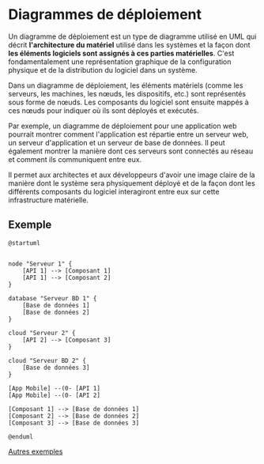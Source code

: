 # Diagrammes de déploiement

Un diagramme de déploiement est un type de diagramme utilisé en UML qui décrit
**l'architecture du matériel** utilisé dans les systèmes et la façon dont **les éléments logiciels sont assignés à ces
parties matérielles**. C'est fondamentalement une représentation graphique de la configuration physique et de la
distribution du logiciel dans un système.

Dans un diagramme de déploiement, les éléments matériels (comme les serveurs, les machines, les nœuds, les dispositifs,
etc.) sont représentés sous forme de nœuds. Les composants du logiciel sont ensuite mappés à ces nœuds pour indiquer où
ils sont déployés et exécutés.

Par exemple, un diagramme de déploiement pour une application web pourrait montrer comment l'application est répartie
entre un serveur web, un serveur d'application et un serveur de base de données. Il peut également montrer la manière
dont ces serveurs sont connectés au réseau et comment ils communiquent entre eux.

Il permet aux architectes et aux développeurs d'avoir une image claire de la manière dont le système sera physiquement
déployé et de la façon dont les différents composants du logiciel interagiront entre eux sur cette infrastructure
matérielle.



## Exemple

```plantuml
@startuml


node "Serveur 1" {
    [API 1] --> [Composant 1]
    [API 1] --> [Composant 2]
}

database "Serveur BD 1" {
    [Base de données 1]
    [Base de données 2]
}

cloud "Serveur 2" {
    [API 2] --> [Composant 3]
}

cloud "Serveur BD 2" {
    [Base de données 3]
}

[App Mobile] --(0- [API 1]
[App Mobile] --(0- [API 2]

[Composant 1] --> [Base de données 1]
[Composant 2] --> [Base de données 2]
[Composant 3] --> [Base de données 3]

@enduml
```

[Autres exemples](https://creately.com/blog/software-teams/deployment-diagram-templates/)